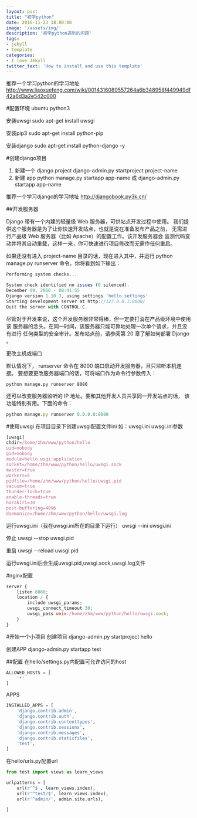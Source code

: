 ```yaml
---
layout: post
title: "初学python"
date: 2016-11-23 18:00:00
image: '/assets/img/'
description: '初学python遇到的问题'
tags:
- jekyll 
- template 
categories:
- I love Jekyll
twitter_text: 'How to install and use this template'
---
```


推荐一个学习python的学习地址  http://www.liaoxuefeng.com/wiki/0014316089557264a6b348958f449949df42a6d3a2e542c000

#配置环境  ubuntu  python3

安装uwsgi   sudo apt-get install uwsgi

安装pip3  sudo apt-get install python-pip

安装django  sudo apt-get install python-django -y

#创建django项目
1. 新建一个 django project
    django-admin.py startproject project-name
2. 新建 app
    python manage.py startapp app-name
或 django-admin.py startapp app-name

推荐一个学习django的学习地址 http://djangobook.py3k.cn/ 

##开发服务器

Django 带有一个内建的轻量级 Web 服务器，可供站点开发过程中使用。
我们提供这个服务器是为了让你快速开发站点，也就是说在准备发布产品之前，
无需进行产品级 Web 服务器（比如 Apache）的配置工作。该开发服务器会
监测代码变动并将其自动重载，这样一来，你可快速进行项目修改而无需作任何重启。

如果还没有进入 project-name 目录的话，现在进入其中，并运行 python manage.py runserver 命令。你将看到如下输出：

```javascript
Performing system checks...

System check identified no issues (0 silenced).
December 09, 2016 - 08:41:55
Django version 1.10.3, using settings 'hello.settings'
Starting development server at http://127.0.0.1:8000/
Quit the server with CONTROL-C.
```

尽管对于开发来说，这个开发服务器非常得棒，但一定要打消在产品级环境中使用该
服务器的念头。在同一时间，该服务器只能可靠地处理一次单个请求，并且没有进行
任何类型的安全审计。发布站点前，请参阅第 20 章了解如何部署 Django 。

更改主机或端口

默认情况下， runserver 命令在 8000 端口启动开发服务器，且只监听本机连接。
要想要更改服务器端口的话，可将端口作为命令行参数传入：
```javascrpt
python manage.py runserver 8080
```

还可以改变服务器监听的 IP 地址。要和其他开发人员共享同一开发站点的话，
该功能特别有用。下面的命令：
```javascript
python manage.py runserver 0.0.0.0:8080
```

#使用uwsgi
在项目目录下创建uwsgi配置文件ini 如：uwsgi.ini
uwsgi.ini参数

```javascript
[uwsgi]
chdir=/home/zhm/www/python/hello
uid=nobody
gid=nobody
module=hello.wsgi:application
socket=/home/zhm/www/python/hello/uwsgi.sock
master=true
workers=5
pidfile=/home/zhm/www/python/hello/uwsgi.pid
vacuum=true
thunder-lock=true
enable-threads=true
harakiri=30
post-buffering=4096
daemonize=/home/zhm/www/python/hello/uwsgi.log
```

运行uwsgi.ini（我在uwsgi.ini所在的目录下运行）
uwsgi --ini uwsgi.ini

停止
uwsgi --stop uwsgi.pid

重启
uwsgi --reload uwsgi.pid

运行uwsgi.ini后会生成uwsgi.pid,uwsgi.sock,uwsgi.log文件

#nginx配置
```javascript
server {
    listen 8080;
    location / {
        include uwsgi_params;
        uwsgi_connect_timeout 30;
        uwsgi_pass unix:/home/zhm/www/python/hello/uwsgi.sock;
    }
}

```



#开始一个小项目
创建项目
django-admin.py startproject hello

创建APP
django-admin.py startapp test

##配置
在hello/settings.py内配置可允许访问的host

```python
ALLOWED_HOSTS = [
    '*'
]
```

APPS

```python
INSTALLED_APPS = [
    'django.contrib.admin',
    'django.contrib.auth',
    'django.contrib.contenttypes',
    'django.contrib.sessions',
    'django.contrib.messages',
    'django.contrib.staticfiles',
    'test',
]
```

在hello/urls.py配置url

```python
from test import views as learn_views

urlpatterns = [
    url(r'^$', learn_views.index),
    url(r'^test/$', learn_views.index),
    url(r'^admin/', admin.site.urls),

]
```









